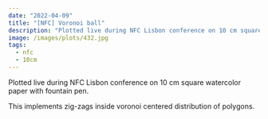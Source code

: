 ```yaml
---
date: "2022-04-09"
title: "[NFC] Voronoi ball"
description: "Plotted live during NFC Lisbon conference on 10 cm square watercolor paper with fountain pen."
image: /images/plots/432.jpg
tags:
  - nfc
  - 10cm
---
```


Plotted live during NFC Lisbon conference on 10 cm square watercolor paper with fountain pen.

This implements zig-zags inside voronoi centered distribution of polygons.
